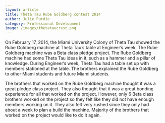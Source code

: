 ```yaml
---
layout: article
title: Theta Tau Rube Goldberg contest 2014
author: Julie Purdie
category: Professional Development
image: /images/thetataucrest.png
---
```


On February 17, 2014, the Miami University Colony of Theta Tau showed the
Rube Goldberg machine at Theta Tau’s table at Engineer’s week. The Rube Goldberg 
machine was a Beta class pledge project. The Rube Goldberg machine had some Theta Tau 
ideas in it, such as a hammer and a pillar of knowledge. During Engineer’s week, Theta Tau 
had a table set up with members stationed at the table. The brothers explained the Rube 
Goldberg to other Miami students and future Miami students.

The brothers that worked on the Rube Goldberg machine thought it was a great 
pledge class project. They also thought that it was a great bonding experience for all that 
worked on the project. However, only 6 Beta class brothers worked on the project so they 
felt like they did not have enough members working on it. They also felt very rushed since 
they only had about a week to plan a build the machine. Majority of the brothers that 
worked on the project would like to do it again.